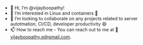 - 👋 Hi, I’m @vijayboopathy!
- 👀 I’m interested in Linux and containers 🚚
- 💞️ I’m looking to collaborate on any projects related to server autotmation, CI/CD, developer productivity 😄
- 📫 How to reach me - You can reach out to me at 📧 vijayboopathy.e@gmail.com.

<!---
vijayboopathy/vijayboopathy is a ✨ special ✨ repository because its `README.md` (this file) appears on your GitHub profile.
You can click the Preview link to take a look at your changes.
--->
